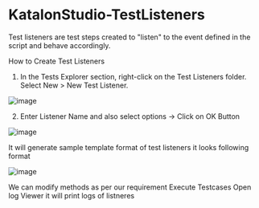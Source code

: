 # KatalonStudio-TestListeners

Test listeners are test steps created to "listen" to the event defined in the script and behave accordingly. 

How to Create Test Listeners
1.	In the Tests Explorer section, right-click on the Test Listeners folder. Select New > New Test Listener.

![image](https://user-images.githubusercontent.com/11056300/159311872-208df0eb-9067-4977-bba5-af5e22abb8f9.png)

2.	Enter Listener Name and also select options -> Click on OK Button

![image](https://user-images.githubusercontent.com/11056300/159311941-c4b7de0c-13d8-4ee0-94fa-2bfc39ce8cc9.png)

It will generate sample template format of test listeners it looks following format

![image](https://user-images.githubusercontent.com/11056300/159312007-b15c2588-9c39-4001-9d29-5ba916feb9b1.png)

We can modify methods as per our requirement Execute Testcases 
Open log Viewer it will print logs of listneres
